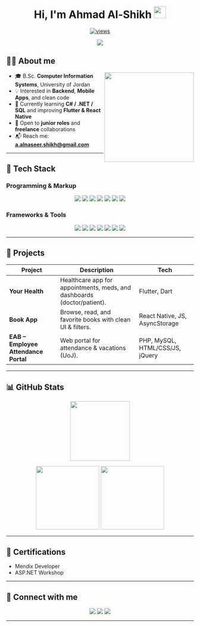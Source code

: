 <h1 align="center">Hi, I'm Ahmad Al-Shikh <img src="https://media.giphy.com/media/hvRJCLFzcasrR4ia7z/giphy.gif" width="32"></h1>

<p align="center">
  <a href="https://github.com/Ahmadaalnaseer">
    <img src="https://komarev.com/ghpvc/?username=Ahmadaalnaseer&label=Profile%20views&color=0A66C2&style=flat" alt="views"/>
  </a>
</p>

<p align="center">
  <a href="https://github.com/DenverCoder1/readme-typing-svg">
    <img src="https://readme-typing-svg.herokuapp.com?font=Time+New+Roman&color=%230A66C2&size=24&center=true&vCenter=true&width=700&height=45&lines=Junior+Developer;CIS+Graduate+%28University+of+Jordan%29;Web+%26+Mobile+Developer;C%23+%7C+Flutter%2FReact+Native+%7C+PHP%2FMySQL;Always+learning+new+things+%F0%9F%92%AA">
  </a>
</p>

## 👨‍💻 About me
<picture><img align="right" src="https://raw.githubusercontent.com/7oSkaaa/7oSkaaa/main/Images/Right_Side.gif" width="240"></picture>

- 🎓 B.Sc. **Computer Information Systems**, University of Jordan  
- 💡 Interested in **Backend**, **Mobile Apps**, and clean code  
- 🔭 Currently learning **C# / .NET / SQL** and improving **Flutter & React Native**  
- 🤝 Open to **junior roles** and **freelance** collaborations  
- 📬 Reach me: **a.alnaseer.shikh@gmail.com**

---

## 🧰 Tech Stack

### Programming & Markup
<p align="center">
  <img src="https://img.shields.io/badge/C%23-239120?style=for-the-badge&logo=c-sharp&logoColor=white"/>
  <img src="https://img.shields.io/badge/PHP-777BB4?style=for-the-badge&logo=php&logoColor=white"/>
  <img src="https://img.shields.io/badge/C++-00599C?style=for-the-badge&logo=c%2B%2B&logoColor=white"/>
  <img src="https://img.shields.io/badge/JavaScript-F7DF1E?style=for-the-badge&logo=javascript&logoColor=000"/>
  <img src="https://img.shields.io/badge/Dart-0175C2?style=for-the-badge&logo=dart&logoColor=white"/>
  <img src="https://img.shields.io/badge/HTML5-E34F26?style=for-the-badge&logo=html5&logoColor=white"/>
  <img src="https://img.shields.io/badge/CSS3-1572B6?style=for-the-badge&logo=css3&logoColor=white"/>
</p>

### Frameworks & Tools
<p align="center">
  <img src="https://img.shields.io/badge/Flutter-02569B?style=for-the-badge&logo=flutter&logoColor=white"/>
  <img src="https://img.shields.io/badge/React%20Native-20232A?style=for-the-badge&logo=react&logoColor=61DAFB"/>
  <img src="https://img.shields.io/badge/MySQL-4479A1?style=for-the-badge&logo=mysql&logoColor=white"/>
  <img src="https://img.shields.io/badge/Git-F05032?style=for-the-badge&logo=git&logoColor=white"/>
  <img src="https://img.shields.io/badge/GitHub-181717?style=for-the-badge&logo=github&logoColor=white"/>
  <img src="https://img.shields.io/badge/Visual%20Studio-5C2D91?style=for-the-badge&logo=visual-studio&logoColor=white"/>
  <img src="https://img.shields.io/badge/Android%20Studio-3DDC84?style=for-the-badge&logo=android-studio&logoColor=white"/>
</p>

---

## 🚀 Projects
| Project | Description | Tech |
|---|---|---|
| **Your Health** | Healthcare app for appointments, meds, and dashboards (doctor/patient). | Flutter, Dart |
| **Book App** | Browse, read, and favorite books with clean UI & filters. | React Native, JS, AsyncStorage |
| **EAB – Employee Attendance Portal** | Web portal for attendance & vacations (UoJ). | PHP, MySQL, HTML/CSS/JS, jQuery |

---

## 📊 GitHub Stats
<p align="center">
  <img src="https://github-readme-streak-stats.herokuapp.com?user=Ahmadaalnaseer&theme=tokyonight" height="160"/>
</p>
<p align="center">
  <img src="https://github-readme-stats.vercel.app/api?username=Ahmadaalnaseer&show_icons=true&count_private=true&theme=tokyonight" height="170"/>
  <img src="https://github-readme-stats.vercel.app/api/top-langs?username=Ahmadaalnaseer&layout=compact&theme=tokyonight" height="170"/>
</p>

---

## 🏅 Certifications
- Mendix Developer  
- ASP.NET Workshop

---

## 🤝 Connect with me
<p align="center">
  <a href="https://github.com/Ahmadaalnaseer"><img src="https://img.shields.io/badge/GitHub-181717?style=for-the-badge&logo=github&logoColor=white"/></a>
  <a href="https://www.linkedin.com/in/ahmad-alshikh-34ba77363"><img src="https://img.shields.io/badge/LinkedIn-0A66C2?style=for-the-badge&logo=linkedin&logoColor=white"/></a>
  <a href="mailto:a.alnaseer.shikh@gmail.com"><img src="https://img.shields.io/badge/Email-EA4335?style=for-the-badge&logo=gmail&logoColor=white"/></a>
</p>

---

<!-- Optional: Contribution Snake (requires workflow setup on your repo) -->
<!--
<p align="center">
  <img src="https://raw.githubusercontent.com/Platane/snk/output/github-contribution-grid-snake.svg" />
</p>
-->
